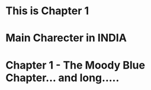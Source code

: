 # This is Chapter 1
# Main Charecter in INDIA
# Chapter 1 - The Moody Blue Chapter... and long.....
